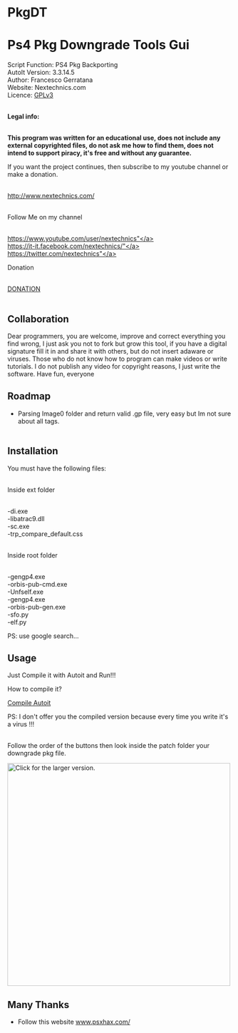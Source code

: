 # PkgDT
<h1>Ps4 Pkg Downgrade Tools Gui</h1>


Script Function: PS4 Pkg Backporting<br>
AutoIt Version: 3.3.14.5<br>
Author: Francesco Gerratana<br>
Website: Nextechnics.com<br>
Licence: <a href="https://www.gnu.org/licenses/gpl-3.0.html">GPLv3</a><br><br>

<b>Legal info:<br><br>

This program was written for an educational use, does not include any external copyrighted files,
do not ask me how to find them, does not intend to support piracy, it's free and without
any guarantee.</b><br>

If you want the project continues, then subscribe to my youtube channel or make a donation.<br><br>

<a href="http://www.nextechnics.com/">http://www.nextechnics.com/</a><br><br>

Follow Me on my channel<br><br>

<a href="https://www.youtube.com/user/nextechnics">https://www.youtube.com/user/nextechnics"</a><br>
<a href="https://it-it.facebook.com/nextechnics/">https://it-it.facebook.com/nextechnics/"</a><br>
<a href="https://twitter.com/nextechnics">https://twitter.com/nextechnics"</a><br>

Donation<br><br>

<a href="https://www.paypal.com/donate/?token=VV5v1HqWQAX8oBSY-w-GIqU-Hsp0Q8tMFOYqpFJ5liUwvg06JdJzsnxd2INpgROAX8IWAG&country.x=IT&locale.x=IT">DONATION</a><br><br>

<h2>Collaboration</h2>

Dear programmers, you are welcome, improve and correct everything you find wrong, I just ask you not to fork but grow this tool, if you have a digital signature fill it in and share it with others, but do not insert adaware or viruses. Those who do not know how to program can make videos or write tutorials. I do not publish any video for copyright reasons, I just write the software. Have fun, everyone<br>

<h2>Roadmap</h2>

- Parsing Image0 folder and return valid .gp file, very easy but Im not sure about all tags.<br><br>

<h2>Installation</h2>

You must have the following files:<br><br>

Inside ext folder<br><br>

-di.exe<br>
-libatrac9.dll<br>
-sc.exe<br>
-trp_compare_default.css<br><br>

Inside root folder<br><br>

-gengp4.exe<br>
-orbis-pub-cmd.exe<br>
-Unfself.exe<br>
-gengp4.exe<br>
-orbis-pub-gen.exe<br>
-sfo.py<br>
-elf.py<br>

PS: use google search...

<h2>Usage</h2>

Just Compile it with Autoit and Run!!!<br>

How to compile it? <br>

<a href="https://www.autoitscript.com/autoit3/docs/intro/compiler.htm">Compile Autoit</a><br>

PS: I don't offer you the compiled version because every time you write it's a virus !!!<br><br>

Follow the order of the buttons then look inside the patch folder your downgrade pkg file.

<a href="https://drive.google.com/uc?export=view&id=1ALblN3XcRMworq0j3RBSoYNFn-vO49Ur"><img src="https://drive.google.com/uc?export=view&id=1ALblN3XcRMworq0j3RBSoYNFn-vO49Ur" style="width: 500px; max-width: 100%; height: auto" title="Click for the larger version." /></a>

<h2>Many Thanks</h2>

- Follow this website <a href="https://www.psxhax.com/threads/pkgdt-ps4-pkg-downgrade-tools-gui-for-backporting-games-by-gerfra.7752/">www.psxhax.com/</a>








